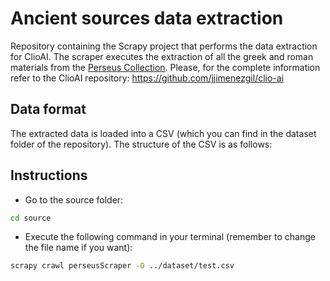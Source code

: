 # Ancient sources data extraction

Repository containing the Scrapy project that performs the data extraction for ClioAI. The scraper executes the extraction of all the greek and roman materials from the [Perseus Collection](https://www.perseus.tufts.edu/hopper/collection?collection=Perseus%3Acollection%3AGreco-Roman).
Please, for the complete information refer to the ClioAI repository: https://github.com/jjimenezgil/clio-ai

## Data format

The extracted data is loaded into a CSV (which you can find in the dataset folder of the repository). The structure of the CSV is as follows:


## Instructions

- Go to the source folder:
```bash
cd source
```

- Execute the following command in your terminal (remember to change the file name if you want):
```bash
scrapy crawl perseusScraper -O ../dataset/test.csv
````